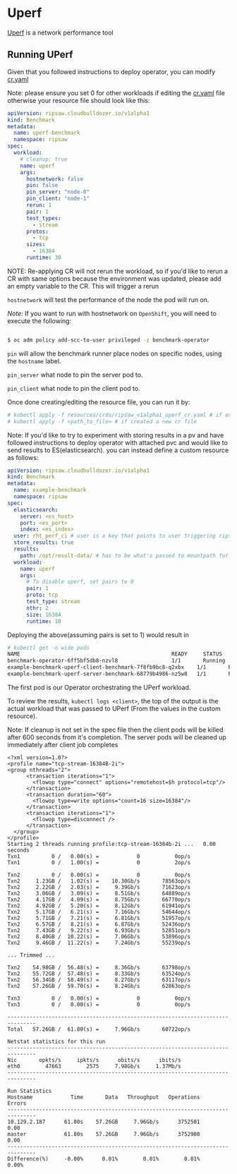 # Uperf

[Uperf](http://uperf.org/) is a network performance tool

## Running UPerf

Given that you followed instructions to deploy operator,
you can modify [cr.yaml](../resources/crds/ripsaw_v1alpha1_uperf_cr.yaml)

Note: please ensure you set 0 for other workloads if editing the
[cr.yaml](../resources/crds/ripsaw_v1alpha1_uperf_cr.yaml) file otherwise
your resource file should look like this:

```yaml
apiVersion: ripsaw.cloudbulldozer.io/v1alpha1
kind: Benchmark
metadata:
  name: uperf-benchmark
  namespace: ripsaw
spec:
  workload:
    # cleanup: true
    name: uperf
    args:
      hostnetwork: false
      pin: false
      pin_server: "node-0"
      pin_client: "node-1"
      rerun: 1
      pair: 1
      test_types:
        - stream
      protos:
        - tcp
      sizes:
        - 16384
      runtime: 30
```

NOTE: Re-applying CR will not rerun the workload, so if you'd like to rerun a CR with same options because the environment
was updated, please add an empty variable to the CR. This will trigger a rerun

`hostnetwork` will test the performance of the node the pod will run on.

*Note:* If you want to run with hostnetwork on `OpenShift`, you will need to execute the following:

```bash

$ oc adm policy add-scc-to-user privileged -z benchmark-operator

```

`pin` will allow the benchmark runner place nodes on specific nodes, using the `hostname` label.

`pin_server` what node to pin the server pod to.

`pin_client` what node to pin the client pod to.

Once done creating/editing the resource file, you can run it by:

```bash
# kubectl apply -f resources/crds/ripsaw_v1alpha1_uperf_cr.yaml # if edited the original one
# kubectl apply -f <path_to_file> # if created a new cr file
```

Note: If you'd like to try to experiment with storing results in a pv and have followed
instructions to deploy operator with attached pvc and would like to send results to ES(elasticsearch).
you can instead define a custom resource as follows:

```yaml
apiVersion: ripsaw.cloudbulldozer.io/v1alpha1
kind: Benchmark
metadata:
  name: example-benchmark
  namespace: ripsaw
spec:
  elasticsearch:
    server: <es_host>
    port: <es_port>
    index: <es_index>
  user: rht_perf_ci # user is a key that points to user triggering ripsaw, useful to search results in ES
  store_results: true
  results:
    path: /opt/result-data/ # has to be what's passed to mountpath for operator pod
  workload:
    name: uperf
    args:
      # To disable uperf, set pairs to 0
      pair: 1
      proto: tcp
      test_type: stream
      nthr: 2
      size: 16384
      runtime: 10
```

Deploying the above(assuming pairs is set to 1) would result in

```bash
# kubectl get -o wide pods
NAME                                                READY     STATUS    RESTARTS   AGE       IP             NODE                                         NOMINATED NODE
benchmark-operator-6ff5bf5db8-nzvl8                 1/1       Running   0          2m12s     10.129.2.186   ip-10-0-152-138.us-west-2.compute.internal   <none>
example-benchmark-uperf-client-benchmark-7f8fb9bc8-q2xbx    1/1       Running   0          101s      10.129.2.188   ip-10-0-152-138.us-west-2.compute.internal   <none>
example-benchmark-uperf-server-benchmark-68779b4986-nz5w8   1/1       Running   0          117s      10.129.2.187   ip-10-0-152-138.us-west-2.compute.internal   <none>
```

The first pod is our Operator orchestrating the UPerf workload.

To review the results, `kubectl logs <client>`, the top of the output is
the actual workload that was passed to UPerf (From the values in the custom resource).

Note: If cleanup is not set in the spec file then the client pods will be killed after
600 seconds from it's completion. The server pods will be cleaned up immediately
after client job completes

```
<?xml version=1.0?>
<profile name="tcp-stream-16384B-2i">
<group nthreads="2">
      <transaction iterations="1">
        <flowop type="connect" options="remotehost=$h protocol=tcp"/>
      </transaction>
      <transaction duration="60">
        <flowop type=write options="count=16 size=16384"/>
      </transaction>
      <transaction iterations="1">
        <flowop type=disconnect />
      </transaction>
  </group>
</profile>
Starting 2 threads running profile:tcp-stream-16384b-2i ...   0.00 seconds
Txn1          0 /   0.00(s) =            0           0op/s
Txn1          0 /   1.00(s) =            0           2op/s

Txn2          0 /   0.00(s) =            0           0op/s
Txn2     1.23GB /   1.02(s) =    10.30Gb/s       78563op/s
Txn2     2.22GB /   2.03(s) =     9.39Gb/s       71623op/s
Txn2     3.06GB /   3.09(s) =     8.51Gb/s       64889op/s
Txn2     4.17GB /   4.09(s) =     8.75Gb/s       66770op/s
Txn2     4.92GB /   5.20(s) =     8.12Gb/s       61941op/s
Txn2     5.17GB /   6.21(s) =     7.16Gb/s       54644op/s
Txn2     5.71GB /   7.21(s) =     6.81Gb/s       51957op/s
Txn2     6.57GB /   8.21(s) =     6.87Gb/s       52436op/s
Txn2     7.43GB /   9.22(s) =     6.93Gb/s       52851op/s
Txn2     8.40GB /  10.22(s) =     7.06Gb/s       53896op/s
Txn2     9.46GB /  11.22(s) =     7.24Gb/s       55239op/s

... Trimmed ...

Txn2    54.98GB /  56.48(s) =     8.36Gb/s       63798op/s
Txn2    55.72GB /  57.48(s) =     8.33Gb/s       63524op/s
Txn2    56.34GB /  58.49(s) =     8.27Gb/s       63117op/s
Txn2    57.26GB /  59.70(s) =     8.24Gb/s       62863op/s

Txn3          0 /   0.00(s) =            0           0op/s
Txn3          0 /   0.00(s) =            0           0op/s

-------------------------------------------------------------------------------
Total   57.26GB /  61.80(s) =     7.96Gb/s       60722op/s

Netstat statistics for this run
-------------------------------------------------------------------------------
Nic       opkts/s     ipkts/s      obits/s      ibits/s
eth0        47663        2575     7.98Gb/s     1.37Mb/s
-------------------------------------------------------------------------------

Run Statistics
Hostname            Time       Data   Throughput   Operations      Errors
-------------------------------------------------------------------------------
10.129.2.187      61.80s    57.26GB     7.96Gb/s      3752501        0.00
master            61.80s    57.26GB     7.96Gb/s      3752900        0.00
-------------------------------------------------------------------------------
Difference(%)     -0.00%      0.01%        0.01%        0.01%       0.00%
```
